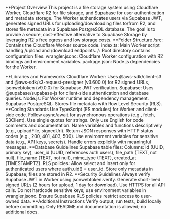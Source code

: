 **Project Overview
This project is a file storage system using Cloudflare Worker, Cloudflare R2 for file storage, and Supabase for user authentication and metadata storage. The Worker authenticates users via Supabase JWT, generates signed URLs for uploading/downloading files to/from R2, and stores file metadata in a Supabase PostgreSQL database. The goal is to provide a secure, cost-effective alternative to Supabase Storage by leveraging R2's free egress and low storage costs.
**Folder Structure
/src: Contains the Cloudflare Worker source code.
index.ts: Main Worker script handling /upload and /download endpoints.
/: Root directory contains configuration files.
wrangler.jsonc: Cloudflare Worker configuration with R2 bindings and environment variables.
package.json: Node.js dependencies for the Worker.

**Libraries and Frameworks
Cloudflare Worker: Uses @aws-sdk/client-s3 and @aws-sdk/s3-request-presigner (v3.600.0) for R2 signed URLs, jsonwebtoken (v9.0.0) for Supabase JWT verification.
Supabase: Uses @supabase/supabase-js for client-side authentication and database queries.
Node.js: For Worker runtime and dependency management.
Supabase PostgreSQL: Stores file metadata with Row Level Security (RLS).
**Coding Standards
Use TypeScript (ES modules) for Worker and client-side code.
Follow async/await for asynchronous operations (e.g., fetch, S3Client).
Use single quotes for strings.
Only use English for code comments and documentation.
Name variables and functions descriptively (e.g., uploadFile, signedUrl).
Return JSON responses with HTTP status codes (e.g., 200, 401, 403, 500).
Use environment variables for sensitive data (e.g., API keys, secrets).
Handle errors explicitly with meaningful messages.
**Database Guidelines
Supabase table files:
Columns: id (UUID, primary key), user_id (UUID, references auth.users), file_path (TEXT, not null), file_name (TEXT, not null), mime_type (TEXT), created_at (TIMESTAMPTZ).
RLS policies: Allow select and insert only for authenticated users where auth.uid() = user_id.
Store only metadata in Supabase; files are stored in R2.
**Security Guidelines
Always verify Supabase JWT in Worker using jsonwebtoken.verify.
Generate short-lived signed URLs (2 hours for upload, 1 day for download).
Use HTTPS for all API calls.
Do not hardcode sensitive keys; use environment variables in wrangler.jsonc.
Ensure Supabase RLS policies restrict access to user-owned data.
**Additional Instructions
Verify output, run tests, build locally before committing.
Only README.md documentation is allowed; no additional docs.